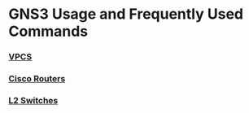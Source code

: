 <!-- read me -->

# GNS3 Usage and Frequently Used Commands

### [VPCS](VPCS.md)

### [Cisco Routers](Cisco-Router.md)

### [L2 Switches](L2-Switch.md)
